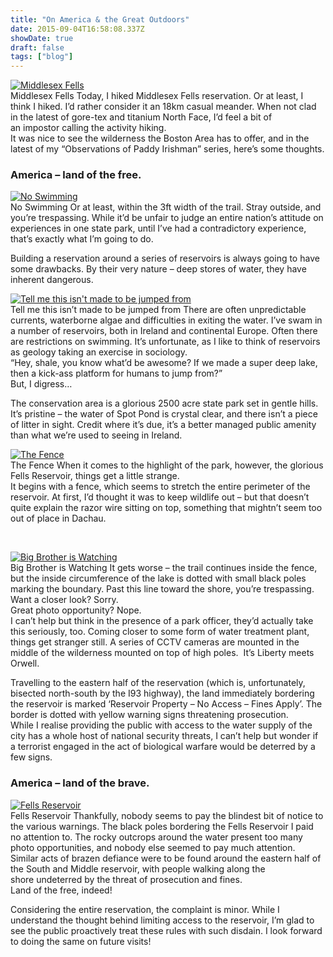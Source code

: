 ```yaml
---
title: "On America & the Great Outdoors"
date: 2015-09-04T16:58:08.337Z
showDate: true
draft: false
tags: ["blog"]
---
```



<span class="wp-caption alignright" id="attachment_384" style="width: 160px">[![Middlesex Fells](http://res.cloudinary.com/cianclarke/image/upload/c_crop,h_427,w_427,x_106,y_0/h_150,w_150/v1382804088/IMG_7499_eq1bbe.jpg)](http://res.cloudinary.com/cianclarke/image/upload/v1382804088/IMG_7499_eq1bbe.jpg)  
Middlesex Fells
</span>
Today, I hiked Middlesex Fells reservation. Or at least, I think I hiked. I’d rather consider it an 18km casual meander. When not clad in the latest of gore-tex and titanium North Face, I’d feel a bit of an impostor calling the activity hiking.  
 It was nice to see the wilderness the Boston Area has to offer, and in the latest of my “Observations of Paddy Irishman” series, here’s some thoughts.

### America – land of the free.

<span class="wp-caption alignleft" id="attachment_383" style="width: 160px">[![No Swimming](http://res.cloudinary.com/cianclarke/image/upload/c_crop,h_427,w_427,x_106,y_0/h_150,w_150/v1382804089/IMG_7461_am2uol.jpg)](http://res.cloudinary.com/cianclarke/image/upload/v1382804089/IMG_7461_am2uol.jpg)  
No Swimming
</span>
Or at least, within the 3ft width of the trail. Stray outside, and you’re trespassing. While it’d be unfair to judge an entire nation’s attitude on experiences in one state park, until I’ve had a contradictory experience, that’s exactly what I’m going to do.

Building a reservation around a series of reservoirs is always going to have some drawbacks. By their very nature – deep stores of water, they have inherent dangerous.

<span class="wp-caption alignright" id="attachment_394" style="width: 160px">[![Tell me this isn't made to be jumped from](http://res.cloudinary.com/cianclarke/image/upload/v1382804087/IMG_7459_mljl1c.jpg)](http://res.cloudinary.com/cianclarke/image/upload/v1382804087/IMG_7459_mljl1c.jpg)  
Tell me this isn’t made to be jumped from
</span>
There are often unpredictable currents, waterborne algae and difficulties in exiting the water. I’ve swam in a number of reservoirs, both in Ireland and continental Europe. Often there are restrictions on swimming. It’s unfortunate, as I like to think of reservoirs as geology taking an exercise in sociology.  
 “Hey, shale, you know what’d be awesome? If we made a super deep lake, then a kick-ass platform for humans to jump from?”  
 But, I digress…

The conservation area is a glorious 2500 acre state park set in gentle hills. It’s pristine – the water of Spot Pond is crystal clear, and there isn’t a piece of litter in sight. Credit where it’s due, it’s a better managed public amenity than what we’re used to seeing in Ireland.

<span class="wp-caption alignleft" id="attachment_380" style="width: 160px">[![The Fence](http://res.cloudinary.com/cianclarke/image/upload/c_crop,h_427,w_427,x_106,y_0/h_150,w_150/v1382804093/IMG_7465_sbr3p2.jpg)](http://res.cloudinary.com/cianclarke/image/upload/v1382804093/IMG_7465_sbr3p2.jpg)  
The Fence
</span>
When it comes to the highlight of the park, however, the glorious Fells Reservoir, things get a little strange.  
 It begins with a fence, which seems to stretch the entire perimeter of the reservoir. At first, I’d thought it was to keep wildlife out – but that doesn’t quite explain the razor wire sitting on top, something that mightn’t seem too out of place in Dachau.

 

<span class="wp-caption alignright" id="attachment_401" style="width: 128px">[![Big Brother is Watching](http://res.cloudinary.com/cianclarke/image/upload/v1382804085/IMG_7460_zj3ybg.jpg)](http://res.cloudinary.com/cianclarke/image/upload/v1382804085/IMG_7460_zj3ybg.jpg)  
Big Brother is Watching
</span>
It gets worse – the trail continues inside the fence, but the inside circumference of the lake is dotted with small black poles marking the boundary. Past this line toward the shore, you’re trespassing.  
 Want a closer look? Sorry.  
 Great photo opportunity? Nope.  
 I can’t help but think in the presence of a park officer, they’d actually take this seriously, too. Coming closer to some form of water treatment plant, things get stranger still. A series of CCTV cameras are mounted in the middle of the wilderness mounted on top of high poles.  It’s Liberty meets Orwell.

Travelling to the eastern half of the reservation (which is, unfortunately, bisected north-south by the I93 highway), the land immediately bordering the reservoir is marked ‘Reservoir Property – No Access – Fines Apply’. The border is dotted with yellow warning signs threatening prosecution.  
 While I realise providing the public with access to the water supply of the city has a whole host of national security threats, I can’t help but wonder if a terrorist engaged in the act of biological warfare would be deterred by a few signs.

### America – land of the brave.

<span class="wp-caption alignleft" id="attachment_381" style="width: 160px">[![Fells Reservoir](http://res.cloudinary.com/cianclarke/image/upload/c_crop,h_427,w_427,x_106,y_0/h_150,w_150/v1382804092/IMG_7466_bcll0a.jpg)](http://res.cloudinary.com/cianclarke/image/upload/v1382804092/IMG_7466_bcll0a.jpg)  
Fells Reservoir
</span>
Thankfully, nobody seems to pay the blindest bit of notice to the various warnings. The black poles bordering the Fells Reservoir I paid no attention to. The rocky outcrops around the water present too many photo opportunities, and nobody else seemed to pay much attention. Similar acts of brazen defiance were to be found around the eastern half of the South and Middle reservoir, with people walking along the shore undeterred by the threat of prosecution and fines.  
 Land of the free, indeed!

Considering the entire reservation, the complaint is minor. While I understand the thought behind limiting access to the reservoir, I’m glad to see the public proactively treat these rules with such disdain. I look forward to doing the same on future visits!




